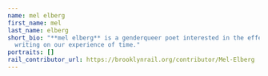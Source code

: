```yaml
---
name: mel elberg
first_name: mel
last_name: elberg
short_bio: "**mel elberg** is a genderqueer poet interested in the effect of
  writing on our experience of time."
portraits: []
rail_contributor_url: https://brooklynrail.org/contributor/Mel-Elberg
---
```

